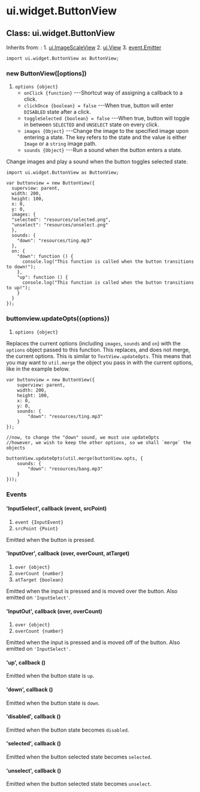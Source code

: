 # ui.widget.ButtonView

## Class: ui.widget.ButtonView

Inherits from:
:    1. [ui.ImageScaleView](./ui-images.html#class-ui.imagescaleview)
     2. [ui.View](./ui-view.html)
     3. [event.Emitter](./event.html#class-event.emitter)

~~~
import ui.widget.ButtonView as ButtonView;
~~~

### new ButtonView([options])
1. `options {object}`
	* `onClick {function}` ---Shortcut way of assigning a callback to a click.
	* `clickOnce {boolean} = false` ---When true, button will enter `DISABLED` state after a click.
	* `toggleSelected {boolean} = false` ---When true, button will toggle in between `SELECTED` and `UNSELECT` state on every click.
	* `images {Object}` ---Change the image to the specified image upon entering a state. The key refers to the state and the value is either `Image` or a `string` image path.
	* `sounds {Object}` ---Run a sound when the button enters a state.

Change images and play a sound when the button toggles selected state.

~~~
import ui.widget.ButtonView as ButtonView;

var buttonview = new ButtonView({
  superview: parent,
  width: 200,
  height: 100,
  x: 0,
  y: 0,
  images: {
  "selected": "resources/selected.png",
  "unselect": "resources/unselect.png"
  },
  sounds: {
    "down": "resources/ting.mp3"
  },
  on: {
    "down": function () {
      console.log("This function is called when the button transitions to down!");
    },
    "up": function () {
      console.log("This function is called when the button transitions to up!");
    }
  }
});
~~~

### buttonview.updateOpts({options})

1. `options {object}`

Replaces the current options (including `images`, `sounds`
and `on`) with the `options` object passed to this
function. This replaces, and does not merge, the current
options. This is similar to `TextView.updateOpts`. This
means that you may want to `util.merge` the object you pass
in with the current options, like in the example below.

~~~
var buttonview = new ButtonView({
	superview: parent,
	width: 200,
	height: 100,
	x: 0,
	y: 0,
	sounds: {
		"down": "resources/ting.mp3"
	}
});

//now, to change the "down" sound, we must use updateOpts
//however, we wish to keep the other options, so we shall `merge` the objects

buttonView.updateOpts(util.merge(buttonView.opts, {
	sounds: {
		"down": "resources/bang.mp3"
	}
}));
~~~

### Events

#### \'InputSelect\', callback (event, srcPoint)
1. `event {InputEvent}`
2. `srcPoint {Point}`

Emitted when the button is pressed.

#### \'InputOver\', callback (over, overCount, atTarget)
1. `over {object}`
2. `overCount {number}`
3. `atTarget {boolean}`

Emitted when the input is pressed and is moved over the
button. Also emitted on `'InputSelect'`.

#### \'InputOut\', callback (over, overCount)
1. `over {object}`
2. `overCount {number}`

Emitted when the input is pressed and is moved off of the
button. Also emitted on `'InputSelect'`.

#### \'up\', callback ()

Emitted when the button state is `up`.

#### \'down\', callback ()

Emitted when the button state is `down`.

#### \'disabled\', callback ()

Emitted when the button state becomes `disabled`.

#### \'selected\', callback ()

Emitted when the button selected state becomes `selected`.

#### \'unselect\', callback ()

Emitted when the button selected state becomes `unselect`.
